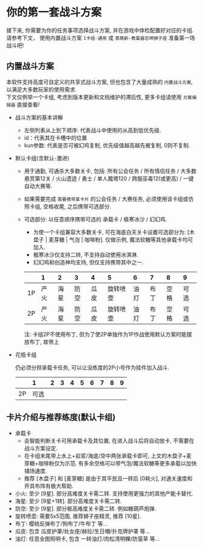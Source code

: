 # 你的第一套战斗方案

接下来, 你需要为你的任务事项选择战斗方案, 并在游戏中体检配置好对应的卡组.
请参考下文， 使用内置战斗方案 `1卡组-通用` 或 `真萌新-煮蛋器忍坤狮子座` 准备第一场战斗吧!

## 内置战斗方案

本软件支持高度可自定义的共享式战斗方案, 但也包含了大量成熟的 `内置战斗方案`, 以满足大多数玩家的使用需求.  
下文仅例举一个卡组, 考虑到版本更新和文档维护的滞后性, 更多卡组请使用 `方案编辑器` 直接查看!

* 战斗方案的基本讲解
  * 左侧列表从上到下顺序: 代表战斗中使用的从高到低优先级.
  * id：代表其在卡槽中的位置
  * kun参数: 代表是否可被幻鸡复制, 优先级值越高越先被复制, 0则不复制.

* 默认卡组(含默认-激进)

  * 用于通勤, 可通杀大多数关卡, 包括: 所有公会任务 / 所有情侣任务 / 大多数悬赏第12关 / 火山遗迹 / 勇士 / 单人魔塔120 / 跨服巫毒12(或更高) / 一键自动大赛等.
  * 如果需要完成 `需要携带某卡片` 的公会任务 / 大赛任务, 必须使用该卡组或仿照卡组, 空格收尾, 之后携带可选部分.
  * 可选部分: 以任意顺序携带可选的 承载卡 / 极寒冰沙 / 幻幻鸡.
    * 为使一个卡组兼容大多数关卡, 可在海底白天关卡设置可选部分为: [木盘子 | 麦芽糖 | 气泡 | 咖啡粉]. 仅做示例, 魔法软糖等其他承载卡均可加入.
    * 极寒冰沙仅支持二转, 不支持自动使用冰淇淋.
    * 幻幻鸡和创造神均支持, 但仅支持携带其中之一.

    |    | 1  | 2  | 3  | 4  | 5     | 6  | 7  | 8  | 9  |
    |:---|:---|:---|:---|:---|:------|:---|:---|:---|:---|
    | 1P | 产火 | 海星 | 防空 | 瓜皮 | 旋转喷壶  | 油灯 | 布丁 | 空格 | 可选 |
    | 2P | 产火 | 海星 | 防空 | 瓜皮 | 旋转喷壶  | 油灯 | 布丁 | 空格 | 可选 |

    注: 卡组2P不使用布丁, 但为了使2P单独作为1P作战使用默认方案时能摆放布丁, 故带上

* 花瓶卡组

    仍必须分担承载卡任务, 可以让没练度的2P小号作为挂件加入战斗.

    |    | 1  | 2 | 3 | 4 | 5 | 6 | 7 | 8 | 9 |
    |:---|:---|:--|:--|:--|:--|:--|:--|:--|:--|
    | 2P | 可选 |   |   |   |   |   |   |   |

## 卡片介绍与推荐练度(默认卡组)

* 承载卡
  * 会智能判断关卡可用承载卡及其位置, 在进入战斗后将自动放卡, 不需要在战斗方案设定.
  * 在卡组末尾带上水上+岩浆/海底/空中两张承载卡即可, 上文的木盘子+麦芽糖+咖啡粉仅为示范. 有多余空格可以带气泡/魔法软糖等更多承载以加快铺场速度.
  * 推荐 [木盘子] 和 [麦芽糖] 是由于其平民且一转后 [0耗火], 对通关速度和开具布阵有极大帮助.
* 小火: 至少 [9星]. 部分高难度关卡需二转. 支持使用更强力的其他产能卡替代.
* 海星: 至少 [9星+1转]. 部分高难度关卡需二转.
* 防空: 至少 [9星]. 部分极高难度关卡需二转. 例如糖葫芦炮弹.
* 旋转喷壶: 需要5x5范围, 推荐狮子座精灵, 推荐 [10星].
* 布丁: 樱桃反弹布丁/狗布丁/牛布丁 等...
* 瓜皮: 包含 瓜皮护罩/处女座/赫拉/生日帽/扑克牌护罩 等...
* 油灯: 任意全图照明卡, 包含 一转油灯/肉松清明粿/防萤草 等...